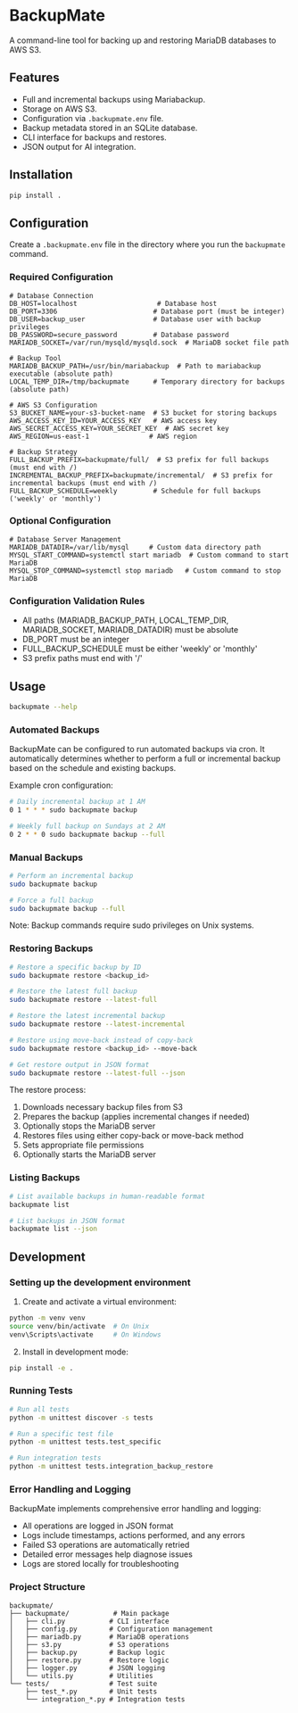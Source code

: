 # BackupMate

A command-line tool for backing up and restoring MariaDB databases to AWS S3.

## Features

*   Full and incremental backups using Mariabackup.
*   Storage on AWS S3.
*   Configuration via `.backupmate.env` file.
*   Backup metadata stored in an SQLite database.
*   CLI interface for backups and restores.
*   JSON output for AI integration.

## Installation

```bash
pip install .
```

## Configuration

Create a `.backupmate.env` file in the directory where you run the `backupmate` command.

### Required Configuration

```env
# Database Connection
DB_HOST=localhost                    # Database host
DB_PORT=3306                        # Database port (must be integer)
DB_USER=backup_user                 # Database user with backup privileges
DB_PASSWORD=secure_password         # Database password
MARIADB_SOCKET=/var/run/mysqld/mysqld.sock  # MariaDB socket file path

# Backup Tool
MARIADB_BACKUP_PATH=/usr/bin/mariabackup  # Path to mariabackup executable (absolute path)
LOCAL_TEMP_DIR=/tmp/backupmate      # Temporary directory for backups (absolute path)

# AWS S3 Configuration
S3_BUCKET_NAME=your-s3-bucket-name  # S3 bucket for storing backups
AWS_ACCESS_KEY_ID=YOUR_ACCESS_KEY   # AWS access key
AWS_SECRET_ACCESS_KEY=YOUR_SECRET_KEY  # AWS secret key
AWS_REGION=us-east-1               # AWS region

# Backup Strategy
FULL_BACKUP_PREFIX=backupmate/full/  # S3 prefix for full backups (must end with /)
INCREMENTAL_BACKUP_PREFIX=backupmate/incremental/  # S3 prefix for incremental backups (must end with /)
FULL_BACKUP_SCHEDULE=weekly         # Schedule for full backups ('weekly' or 'monthly')
```

### Optional Configuration

```env
# Database Server Management
MARIADB_DATADIR=/var/lib/mysql     # Custom data directory path
MYSQL_START_COMMAND=systemctl start mariadb  # Custom command to start MariaDB
MYSQL_STOP_COMMAND=systemctl stop mariadb   # Custom command to stop MariaDB
```

### Configuration Validation Rules

- All paths (MARIADB_BACKUP_PATH, LOCAL_TEMP_DIR, MARIADB_SOCKET, MARIADB_DATADIR) must be absolute
- DB_PORT must be an integer
- FULL_BACKUP_SCHEDULE must be either 'weekly' or 'monthly'
- S3 prefix paths must end with '/'

## Usage

```bash
backupmate --help
```

### Automated Backups

BackupMate can be configured to run automated backups via cron. It automatically determines whether to perform a full or incremental backup based on the schedule and existing backups.

Example cron configuration:
```bash
# Daily incremental backup at 1 AM
0 1 * * * sudo backupmate backup

# Weekly full backup on Sundays at 2 AM
0 2 * * 0 sudo backupmate backup --full
```

### Manual Backups

```bash
# Perform an incremental backup
sudo backupmate backup

# Force a full backup
sudo backupmate backup --full
```

Note: Backup commands require sudo privileges on Unix systems.

### Restoring Backups

```bash
# Restore a specific backup by ID
sudo backupmate restore <backup_id>

# Restore the latest full backup
sudo backupmate restore --latest-full

# Restore the latest incremental backup
sudo backupmate restore --latest-incremental

# Restore using move-back instead of copy-back
sudo backupmate restore <backup_id> --move-back

# Get restore output in JSON format
sudo backupmate restore --latest-full --json
```

The restore process:
1. Downloads necessary backup files from S3
2. Prepares the backup (applies incremental changes if needed)
3. Optionally stops the MariaDB server
4. Restores files using either copy-back or move-back method
5. Sets appropriate file permissions
6. Optionally starts the MariaDB server

### Listing Backups

```bash
# List available backups in human-readable format
backupmate list

# List backups in JSON format
backupmate list --json
```

## Development

### Setting up the development environment

1. Create and activate a virtual environment:
```bash
python -m venv venv
source venv/bin/activate  # On Unix
venv\Scripts\activate     # On Windows
```

2. Install in development mode:
```bash
pip install -e .
```

### Running Tests

```bash
# Run all tests
python -m unittest discover -s tests

# Run a specific test file
python -m unittest tests.test_specific

# Run integration tests
python -m unittest tests.integration_backup_restore
```

### Error Handling and Logging

BackupMate implements comprehensive error handling and logging:

- All operations are logged in JSON format
- Logs include timestamps, actions performed, and any errors
- Failed S3 operations are automatically retried
- Detailed error messages help diagnose issues
- Logs are stored locally for troubleshooting

### Project Structure

```
backupmate/
├── backupmate/           # Main package
│   ├── cli.py           # CLI interface
│   ├── config.py        # Configuration management
│   ├── mariadb.py       # MariaDB operations
│   ├── s3.py            # S3 operations
│   ├── backup.py        # Backup logic
│   ├── restore.py       # Restore logic
│   ├── logger.py        # JSON logging
│   └── utils.py         # Utilities
└── tests/               # Test suite
    ├── test_*.py        # Unit tests
    └── integration_*.py # Integration tests
```
